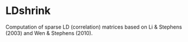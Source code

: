 # LDshrink
Computation of sparse LD (correlation) matrices based on Li &amp; Stephens (2003) and Wen &amp; Stephens (2010).

